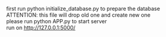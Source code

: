 first run python initialize_database.py to prepare the database  
ATTENTION: this file will drop old one and create new one  
please run python APP.py to start server  
run on http://127.0.0.1:5000/
